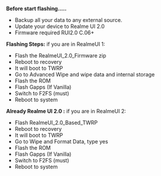 **Before start flashing.....**
- Backup all your data to any external source. 
- Update your device to Realme UI 2.0
- Firmware required RUI2.0 C.06+

**Flashing Steps:**
 if you are in RealmeUI 1:
- Flash the RealmeUI_2.0_Firmware zip
- Reboot to recovery
- It will boot to TWRP 
- Go to Advanced Wipe and wipe data and internal storage
- Flash the ROM
- Flash Gapps (If Vanilla)
- Switch to F2FS (must)
- Reboot to system

**Already Realme UI 2.0 :**
if you are in RealmeUI 2:
- Flash RealmeUI_2.0_Based_TWRP
- Reboot to recovery
- It will boot to TWRP 
- Go to Wipe and Format Data, type yes
- Flash the ROM
- Flash Gapps (If Vanilla)
- Switch to F2FS (must)
- Reboot to system

